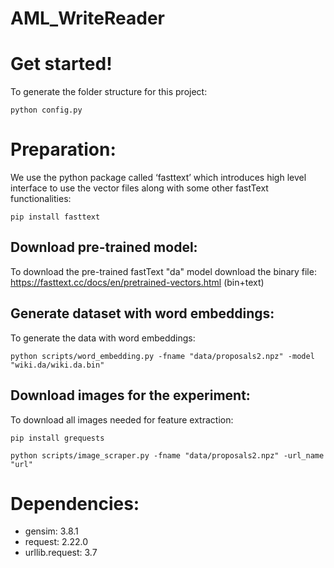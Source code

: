 # AML_WriteReader

# Get started! 
To generate the folder structure for this project: 
```
python config.py
```

# Preparation: 
We use the python package called ‘fasttext’ which introduces high level interface to use the vector files along with some other fastText functionalities:

```
pip install fasttext
```

## Download pre-trained model: 
To download the pre-trained fastText "da" model download the binary file: https://fasttext.cc/docs/en/pretrained-vectors.html (bin+text)

## Generate dataset with word embeddings:
To generate the data with word embeddings: 
```
python scripts/word_embedding.py -fname "data/proposals2.npz" -model "wiki.da/wiki.da.bin"
```

## Download images for the experiment: 
To download all images needed for feature extraction: 

```
pip install grequests
```

```
python scripts/image_scraper.py -fname "data/proposals2.npz" -url_name "url"
```


# Dependencies: 
- gensim: 3.8.1
- request: 2.22.0
- urllib.request: 3.7